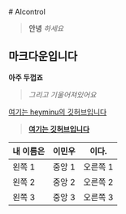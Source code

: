 #</U> AIcontrol </U>

> __안녕__ _하세요_

## **마크다운입니다**

__아주 두껍죠__ 

>_그리고 기울어져있어요_

[여기는 heyminu의 깃허브입니다](https://github.com/heyminu/AIcontrol/)

>[__여기는 깃허브입니다__](https://github.com/)

|내 이름은| 이민우| 이다. |
|---|---|---|
|왼쪽 1|중앙 1|오른쪽 1|
|왼쪽 2|중앙 2 |오른쪽 2|
|왼쪽 3|중앙 3|오른쪽 3|
